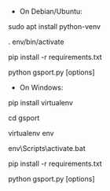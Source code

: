 - On Debian/Ubuntu:

sudo apt install python-venv

. env/bin/activate

pip install -r requirements.txt

python gsport.py [options]

- On Windows:

pip install virtualenv

cd gsport

virtualenv env

env\Scripts\activate.bat

pip install -r requirements.txt

python gsport.py [options]
